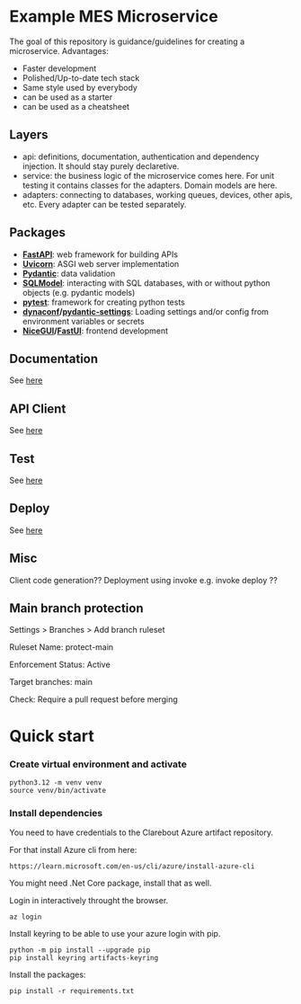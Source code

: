 # Example MES Microservice
The goal of this repository is guidance/guidelines for creating a microservice.
Advantages:
- Faster development
- Polished/Up-to-date tech stack
- Same style used by everybody
- can be used as a starter
- can be used as a cheatsheet


## Layers
- api: definitions, documentation, authentication and dependency injection. It should stay purely declaretive.
- service: the business logic of the microservice comes here. For unit testing it contains classes for the adapters. Domain models are here.
- adapters: connecting to databases, working queues, devices, other apis, etc. Every adapter can be tested separately.

## Packages
- <b>[FastAPI](https://fastapi.tiangolo.com/)</b>: web framework for building APIs
- <b>[Uvicorn](https://www.uvicorn.org/)</b>: ASGI web server implementation
- <b>[Pydantic](https://docs.pydantic.dev/)</b>: data validation
- <b>[SQLModel](https://sqlmodel.tiangolo.com/)</b>: interacting with SQL databases, with or without python objects (e.g. pydantic models)
- <b>[pytest](https://docs.pytest.org/)</b>: framework for creating python tests
- <b>[dynaconf](https://www.dynaconf.com/)/[pydantic-settings](https://docs.pydantic.dev/latest/concepts/pydantic_settings/)</b>: Loading settings and/or config from environment variables or secrets
- <b>[NiceGUI](https://nicegui.io/)/[FastUI](https://github.com/pydantic/FastUI)</b>: frontend development


## Documentation
See [here](/docs/README.md)

## API Client
See [here](/client/README.md)

## Test
See [here](/test/README.md)

## Deploy
See [here](/kubernetes/README.md)

## Misc

Client code generation??
Deployment using invoke e.g. invoke deploy <site> ??

## Main branch protection

Settings > Branches > Add branch ruleset

Ruleset Name: protect-main

Enforcement Status: Active

Target branches: main

Check: Require a pull request before merging


# Quick start

### Create virtual environment and activate 
```
python3.12 -m venv venv
source venv/bin/activate 
```

### Install dependencies
You need to have credentials to the Clarebout Azure artifact repository.

For that install Azure cli from here:
```
https://learn.microsoft.com/en-us/cli/azure/install-azure-cli
```
You might need .Net Core package, install that as well.

Login in interactively throught the browser.
```
az login
```

Install keyring to be able to use your azure login with pip. 
```
python -m pip install --upgrade pip
pip install keyring artifacts-keyring
```

Install the packages:
```
pip install -r requirements.txt
```
